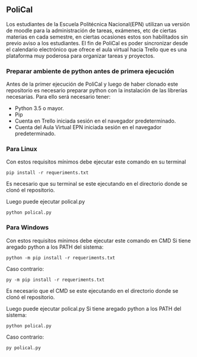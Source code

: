 ## PoliCal
Los estudiantes de la Escuela Politécnica Nacional(EPN) utilizan ua versión de moodle para la administración de tareas, exámenes, etc de ciertas materias en cada semestre, en ciertas ocasiones estos son habilitados sin previo aviso a los estudiantes. El fin de PoliCal es poder sincronizar desde el calendario electrónico que ofrece el aula virtual hacia Trello que es una plataforma muy poderosa para organizar tareas y proyectos.
### Preparar ambiente de python antes de primera ejecución
Antes de la primer ejecución de PoliCal y luego de haber clonado este repositorio es necesario preparar python con la instalación de las librerías necesarias. Para ello será necesario tener:
- Python 3.5 o mayor.
- Pip
- Cuenta en Trello iniciada sesión en el navegador predeterminado.
- Cuenta del Aula Virtual EPN iniciada sesión en el navegador predeterminado.

### Para Linux

Con estos requisitos mínimos debe ejecutar este comando en su terminal
```
pip install -r requeriments.txt
```
Es necesario que su terminal se este ejecutando en el directorio donde se clonó el repositorio.

Luego puede ejecutar polical.py
```
python polical.py
```

### Para Windows

Con estos requisitos mínimos debe ejecutar este comando en CMD
Si tiene aregado python a los PATH del sistema:
```
python -m pip install -r requeriments.txt
```
Caso contrario:
```
py -m pip install -r requeriments.txt
```

Es necesario que el CMD se este ejecutando en el directorio donde se clonó el repositorio.

Luego puede ejecutar polical.py
Si tiene aregado python a los PATH del sistema:
```
python polical.py
```
Caso contrario:
```
py polical.py
```
